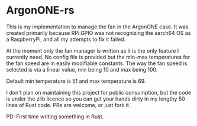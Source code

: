 # ArgonONE-rs

This is my implementation to manage the fan in the ArgonONE case. It was created primarily because RPi.GPIO was not recognizing the aarch64 OS as a RaspberryPi, and all my attempts to fix it failed.

At the moment only the fan manager is written as it is the only feature I currently need. No config file is provided but the min-max temperatures for the fan speed are in easily modifiable constants. The way the fan speed is selected is via a linear value, min being 10 and max being 100.

Default min temperature is 51 and max temperature is 69.

I don't plan on maintaining this project for public consumption, but the code is under the zlib licence so you can get your hands dirty in my lengthy 50 lines of Rust code. PRs are welcome, or just fork it.

PD: First time writing something in Rust.